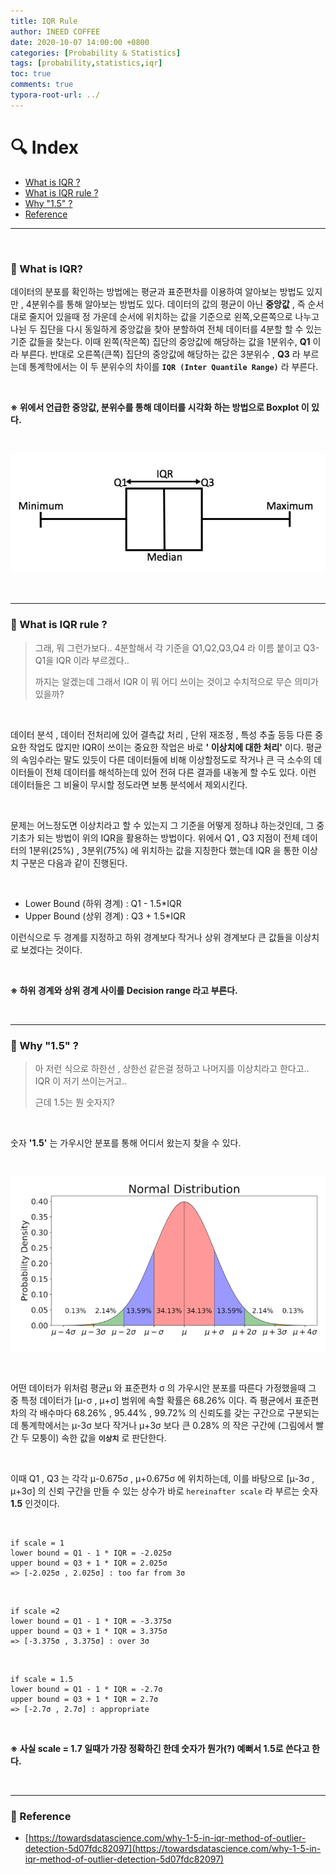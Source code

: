 ```yaml
---
title: IQR Rule
author: INEED COFFEE
date: 2020-10-07 14:00:00 +0800
categories: [Probability & Statistics]
tags: [probability,statistics,iqr]
toc: true
comments: true
typora-root-url: ../
---
```

# :mag: Index

- [What is IQR ?](#idx1) 
- [What is IQR rule ?](#idx2) 
- [Why "1.5" ?](#idx3)
- [Reference](#idx4) 

---

​	

### :radio_button: What is IQR? <a id="idx1"></a>

데이터의 분포를 확인하는 방법에는 평균과 표준편차를 이용하여 알아보는 방법도 있지만 , 4분위수를 통해 알아보는 방법도 있다. 데이터의 값의 평균이 아닌 __중앙값__ , 즉 순서대로 줄지어 있을때 정 가운데 순서에 위치하는 값을 기준으로 왼쪽,오른쪽으로 나누고 나뉜 두 집단을 다시 동일하게 중앙값을 찾아 분할하여 전체 데이터를 4분할 할 수 있는 기준 값들을 찾는다. 이때 왼쪽(작은쪽) 집단의 중앙값에 해당하는 값을 1분위수, __Q1__ 이라 부른다. 반대로 오른쪽(큰쪽) 집단의 중앙값에 해당하는 값은 3분위수 , __Q3__ 라 부르는데 통계학에서는 이 두 분위수의 차이를 __`IQR (Inter Quantile Range)`__ 라 부른다.

​	

__※ 위에서 언급한 중앙값, 분위수를 통해 데이터를 시각화 하는 방법으로 Boxplot 이 있다.__

​	

![boxplot](/assets/boxplot.PNG)

​	

---


### :radio_button: What is IQR rule ? <a id="idx2"></a>

> 그래, 뭐 그런가보다.. 4분할해서 각 기준을 Q1,Q2,Q3,Q4 라 이름 붙이고 Q3-Q1을 IQR 이라 부르겠다.. 
>
> 까지는 알겠는데 그래서 IQR 이 뭐 어디 쓰이는 것이고 수치적으로 무슨 의미가 있을까?

​	

데이터 분석 , 데이터 전처리에 있어 결측값 처리 , 단위 재조정 , 특성 추출 등등 다른 중요한 작업도 많지만 IQR이 쓰이는 중요한 작업은 바로 __' 이상치에 대한 처리'__ 이다. 평균의 속임수라는 말도 있듯이 다른 데이터들에 비해 이상할정도로 작거나 큰 극 소수의 데이터들이 전체 데이터를 해석하는데 있어 전혀 다른 결과를 내놓게 할 수도 있다. 이런 데이터들은 그 비율이 무시할 정도라면 보통 분석에서 제외시킨다.

​	

 문제는 어느정도면 이상치라고 할 수 있는지 그 기준을 어떻게 정하냐 하는것인데, 그 중 기초가 되는 방법이 위의 IQR을 활용하는 방법이다. 위에서 Q1 , Q3 지점이 전체 데이터의 1분위(25%) , 3분위(75%) 에 위치하는 값을 지칭한다 했는데 IQR 을 통한 이상치 구분은 다음과 같이 진행된다.

​	

- Lower Bound (하위 경계) : Q1 - 1.5*IQR
- Upper Bound (상위 경계) : Q3 + 1.5*IQR

  

이런식으로 두 경계를 지정하고 하위 경계보다 작거나 상위 경계보다 큰 값들을 이상치로 보겠다는 것이다.

​	

__※ 하위 경계와 상위 경계 사이를 Decision range 라고 부른다.__ 

​	

---

### :radio_button: Why "1.5" ? <a id="idx3"></a>

> 아 저런 식으로 하한선 , 상한선 같은걸 정하고 나머지를 이상치라고 한다고.. IQR 이 저기 쓰이는거고..
>
> 근데 1.5는 뭔 숫자지?

​	

숫자 __'1.5'__ 는 가우시안 분포를 통해 어디서 왔는지 찾을 수 있다.

​	

![gaussian distribution](/assets/gaussian_distribution.PNG)

​	

어떤 데이터가 위처럼 평균μ 와 표준편차 σ 의 가우시안 분포를 따른다 가정했을때 그 중 특정 데이터가 [μ-σ , μ+σ] 범위에 속할 확률은 68.26% 이다. 즉 평균에서 표준편차의 각 배수마다 68.26% , 95.44% , 99.72% 의 신뢰도를 갖는 구간으로 구분되는데 통계학에서는 μ-3σ 보다 작거나 μ+3σ 보다 큰 0.28% 의 작은 구간에 (그림에서 빨간 두 모퉁이) 속한 값을 __`이상치`__ 로 판단한다.

​	

이때 Q1 , Q3 는 각각  μ-0.675σ ,  μ+0.675σ 에 위치하는데, 이를 바탕으로 [μ-3σ , μ+3σ] 의 신뢰 구간을 만들 수 있는 상수가 바로 `hereinafter scale` 라 부르는 숫자 __1.5__ 인것이다.

​	

```
if scale = 1
lower bound = Q1 - 1 * IQR = -2.025σ
upper bound = Q3 + 1 * IQR = 2.025σ
=> [-2.025σ , 2.025σ] : too far from 3σ
```

​	

```
if scale =2
lower bound = Q1 - 1 * IQR = -3.375σ
upper bound = Q3 + 1 * IQR = 3.375σ
=> [-3.375σ , 3.375σ] : over 3σ
```

​	

```
if scale = 1.5
lower bound = Q1 - 1 * IQR = -2.7σ
upper bound = Q3 + 1 * IQR = 2.7σ
=> [-2.7σ , 2.7σ] : appropriate
```

​	

__※ 사실 scale = 1.7 일때가 가장 정확하긴 한데 숫자가 뭔가(?) 예뻐서 1.5로 쓴다고 한다.__ 

​	

---


### :radio_button: Reference <a id="idx4"></a>

- [https://towardsdatascience.com/why-1-5-in-iqr-method-of-outlier-detection-5d07fdc82097](https://towardsdatascience.com/why-1-5-in-iqr-method-of-outlier-detection-5d07fdc82097) 



